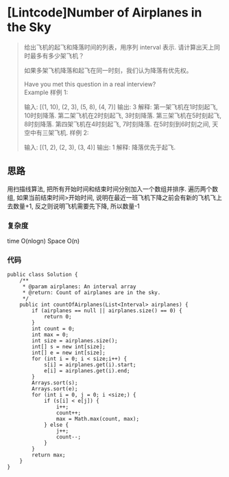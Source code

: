 # [Lintcode]Number of Airplanes in the Sky

> 给出飞机的起飞和降落时间的列表，用序列 interval 表示. 请计算出天上同时最多有多少架飞机？
> 
> 如果多架飞机降落和起飞在同一时刻，我们认为降落有优先权。
> 
> Have you met this question in a real interview?  
> Example
> 样例 1:
> 
> 输入: [(1, 10), (2, 3), (5, 8), (4, 7)]
> 输出: 3
> 解释: 
> 第一架飞机在1时刻起飞, 10时刻降落.
> 第二架飞机在2时刻起飞, 3时刻降落.
> 第三架飞机在5时刻起飞, 8时刻降落.
> 第四架飞机在4时刻起飞, 7时刻降落.
> 在5时刻到6时刻之间, 天空中有三架飞机.
> 样例 2:
> 
> 输入: [(1, 2), (2, 3), (3, 4)]
> 输出: 1
> 解释: 降落优先于起飞.

## 思路
用扫描线算法, 把所有开始时间和结束时间分别加入一个数组并排序. 遍历两个数组, 如果当前结束时间>开始时间, 说明在最近一班飞机下降之前会有新的飞机飞上去数量+1, 反之则说明飞机需要先下降, 所以数量-1
### 复杂度
time O(nlogn) Space O(n)
### 代码
```
public class Solution {
    /**
     * @param airplanes: An interval array
     * @return: Count of airplanes are in the sky.
     */
    public int countOfAirplanes(List<Interval> airplanes) {
        if (airplanes == null || airplanes.size() == 0) {
            return 0;
        }
        int count = 0;
        int max = 0;
        int size = airplanes.size();
        int[] s = new int[size];
        int[] e = new int[size];
        for (int i = 0; i < size;i++) {
            s[i] = airplanes.get(i).start;
            e[i] = airplanes.get(i).end;
        }
        Arrays.sort(s);
        Arrays.sort(e);
        for (int i = 0, j = 0; i <size;) {
            if (s[i] < e[j]) {
                i++;
                count++;
                max = Math.max(count, max);
            } else {
                j++;
                count--;
            }
        }
        return max;
    }
}

```
